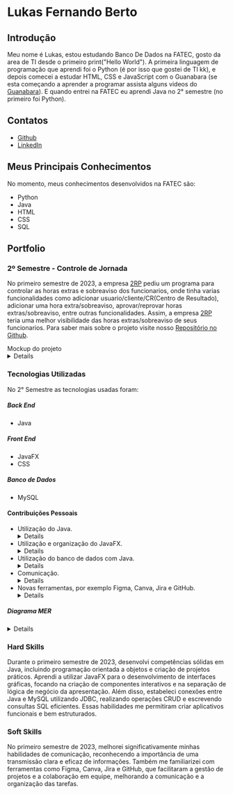 # Lukas Fernando Berto

## Introdução
Meu nome é Lukas, estou estudando Banco De Dados na FATEC, gosto da area de TI desde o primeiro print("Hello World"). A primeira linguagem de programação que aprendi foi o Python (é por isso que gostei de TI kk), e depois comecei a estudar HTML, CSS e JavaScript com o Guanabara (se esta começando a aprender a programar assista alguns videos do [Guanabara](https://www.youtube.com/@CursoemVideo)). E quando entrei na FATEC eu aprendi Java no 2° semestre (no primeiro foi Python).

## Contatos
* [Github](https://github.com/LukasFernando)
* [LinkedIn](https://www.linkedin.com/)

## Meus Principais Conhecimentos
No momento, meus conhecimentos desenvolvidos na FATEC são:
* Python
* Java
* HTML
* CSS
* SQL

## Portfolio
### 2º Semestre - Controle de Jornada
No primeiro semestre de 2023, a empresa [2RP](https://2rpnet.com.br/) pediu um programa para controlar as horas extras e sobreaviso dos funcionarios, onde tinha varias funcionalidades como adicionar usuario/cliente/CR(Centro de Resultado), adicionar uma hora extra/sobreaviso, aprovar/reprovar horas extras/sobreaviso, entre outras funcionalidades. Assim, a empresa [2RP](https://2rpnet.com.br/) teria uma melhor visibilidade das horas extras/sobreaviso de seus funcionarios. Para saber mais sobre o projeto visite nosso [Repositório no Github](https://github.com/LukasFernando/FATEC-API-2_Semestre-Dragon).

<div> Mockup do projeto </div>
<details>
 
 ![2023-10-03-22-48-40](https://github.com/dragonfatec/Projeto-web/assets/94874696/78bfbdb7-6a59-4ebf-8093-bcbd70001a35)

</details>

### Tecnologias Utilizadas
No 2° Semestre as tecnologias usadas foram: 
##### **Back End**
  * Java
##### **Front End** 
  * JavaFX
  * CSS
##### **Banco de Dados** 
  * MySQL

#### Contribuições Pessoais
* Utilização do Java. <details> Durante o primeiro semestre de 2023, aprendi a linguagem de programação Java, compreendendo sua sintaxe, estrutura e tópicos como programação orientada a objetos. Além disso, pratiquei a criação de pequenos projetos, que me ajudaram a solidificar meu entendimento e a aplicar as teorias na prática, especialmente em contextos de desenvolvimento de software. </details>
* Utilização e organização do JavaFX. <details> Durante o primeiro semestre de 2023, conheci o JavaFX, uma biblioteca para desenvolvimento de interfaces gráficas. Aprendi a criar componentes de interface de usuário, como botões, tabelas e formulários, além de entender a arquitetura de aplicativos JavaFX, que inclui o uso de controladores e a separação de lógica de negócio da apresentação. </details>
* Utilização do banco de dados com Java. <details> Durante o primeiro semestre de 2023, utilizei o banco de dados MySQL para armazenar dados d0 aplicativo desenvolvido. Aprendi a estabelecer conexões entre Java e o MySQL, utilizando JDBC para executar consultas SQL. Trabalhei com operações CRUD (Create, Read, Update, Delete), o que me permitiu manipular eficientemente os dados. Também refinei minhas habilidades na escrita de consultas. </details>
* Comunicação. <details> Aprimorei minhas habilidades de comunicação de forma significativa durante o primeiro semestre de 2023. Reconheci a importância de transmitir informações de maneira clara, concisa e eficaz, tanto dentro da equipe de desenvolvimento quanto para os clientes. Participei de reuniões regulares, onde pratiquei a apresentação de ideias e feedbacks construtivos. Aprendi a ouvir ativamente as necessidades e preocupações de todos os envolvidos no projeto, facilitando a comunicação entre diferentes partes interessadas e promovendo um ambiente colaborativo e produtivo. </details>
* Novas ferramentas, por exemplo Figma, Canva, Jira e GitHub. <details> Durante o segundo semestre de 2023, explorei e me familiarizei com diversas ferramentas que se tornaram essenciais para meu trabalho como desenvolvedor. Aprofundei meu conhecimento em ferramentas de gerenciamento de projetos, como o GitHub. Aprendi a utilizar o GitHub para organizar tarefas, acompanhar o progresso das atividades e colaborar em sprints de desenvolvimento, e gerenciar repositórios de código, além de facilitar a colaboração com a equipe, melhorando a qualidade do código e a comunicação entre os membros do time. </details>


##### Diagrama MER 
<details>

![image](https://github.com/dragonfatec/Projeto-web/assets/107444159/63630370-4875-4d81-932c-e9126994a1b0)

</details>

### Hard Skills
Durante o primeiro semestre de 2023, desenvolvi competências sólidas em Java, incluindo programação orientada a objetos e criação de projetos práticos. Aprendi a utilizar JavaFX para o desenvolvimento de interfaces gráficas, focando na criação de componentes interativos e na separação de lógica de negócio da apresentação. Além disso, estabeleci conexões entre Java e MySQL utilizando JDBC, realizando operações CRUD e escrevendo consultas SQL eficientes. Essas habilidades me permitiram criar aplicativos funcionais e bem estruturados.

### Soft Skills
No primeiro semestre de 2023, melhorei significativamente minhas habilidades de comunicação, reconhecendo a importância de uma transmissão clara e eficaz de informações. Também me familiarizei com ferramentas como Figma, Canva, Jira e GitHub, que facilitaram a gestão de projetos e a colaboração em equipe, melhorando a comunicação e a organização das tarefas.


